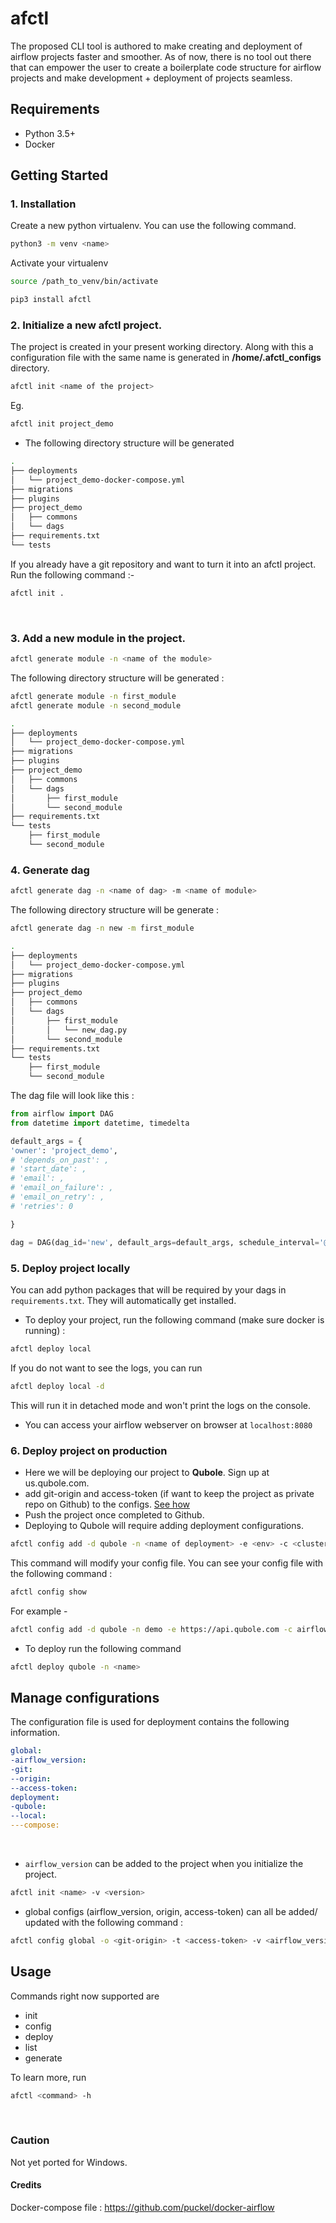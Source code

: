# afctl

The proposed CLI tool is authored to make creating and deployment of airflow projects faster and smoother. 
As of now, there is no tool out there that can empower the user to create a boilerplate code structure for airflow 
projects and make development + deployment of projects seamless.

## Requirements
* Python 3.5+
* Docker

## Getting Started
### 1. Installation

Create a new python virtualenv. You can use the following command. <br />
```bash
python3 -m venv <name>
```
Activate your virtualenv<br/>
```bash
source /path_to_venv/bin/activate
```

```bash
pip3 install afctl
```

### 2. Initialize a new afctl project. 
The project is created in your present working directory. Along with this a configuration file with the same name is 
generated in **/home/.afctl_configs** directory.


```bash
afctl init <name of the project>
```
Eg.
```bash
afctl init project_demo
```
* The following directory structure will be generated
```bash
.
├── deployments
│   └── project_demo-docker-compose.yml
├── migrations
├── plugins
├── project_demo
│   ├── commons
│   └── dags
├── requirements.txt
└── tests
```

If you already have a git repository and want to turn it into an afctl project.
Run the following command :-
```bash
afctl init .
```
<br>

### 3. Add a new module in the project.

```bash
afctl generate module -n <name of the module>
```

The following directory structure will be generated :

```bash
afctl generate module -n first_module
afctl generate module -n second_module

.
├── deployments
│   └── project_demo-docker-compose.yml
├── migrations
├── plugins
├── project_demo
│   ├── commons
│   └── dags
│       ├── first_module
│       └── second_module
├── requirements.txt
└── tests
    ├── first_module
    └── second_module

```

### 4. Generate dag
```bash
afctl generate dag -n <name of dag> -m <name of module>
```

The following directory structure will be generate :

```bash
afctl generate dag -n new -m first_module

.
├── deployments
│   └── project_demo-docker-compose.yml
├── migrations
├── plugins
├── project_demo
│   ├── commons
│   └── dags
│       ├── first_module
│       │   └── new_dag.py
│       └── second_module
├── requirements.txt
└── tests
    ├── first_module
    └── second_module
```

The dag file will look like this :

```python
from airflow import DAG
from datetime import datetime, timedelta

default_args = {
'owner': 'project_demo',
# 'depends_on_past': ,
# 'start_date': ,
# 'email': ,
# 'email_on_failure': ,
# 'email_on_retry': ,
# 'retries': 0

}

dag = DAG(dag_id='new', default_args=default_args, schedule_interval='@once')
```

### 5. Deploy project locally

You can add python packages that will be required by your dags in `requirements.txt`. They will automatically get
installed.

* To deploy your project, run the following command (make sure docker is running) :

```bash
afctl deploy local
```

If you do not want to see the logs, you can run 
```bash
afctl deploy local -d
```
This will run it in detached mode and won't print the logs on the console.

* You can access your airflow webserver on browser at `localhost:8080`

### 6. Deploy project on production

* Here we will be deploying our project to **Qubole**. Sign up at us.qubole.com.
* add git-origin and access-token (if want to keep the project as private repo
on Github) to the configs. [See how](#manage-configurations)
* Push the project once completed to Github.
* Deploying to Qubole will require adding deployment configurations.

```bash
afctl config add -d qubole -n <name of deployment> -e <env> -c <cluster-label> -t <auth-token>
```
This command will modify your config file. You can see your config file with the following command :
```bash
afctl config show
```

For example - 
```bash
afctl config add -d qubole -n demo -e https://api.qubole.com -c airflow_1102 -t khd34djs3
```

* To deploy run the following command
```bash
afctl deploy qubole -n <name>
```

## Manage configurations

The configuration file is used for deployment contains the following information.
```yaml
global:
-airflow_version:
-git:
--origin:
--access-token:
deployment:
-qubole:
--local:
---compose:
```
<br>

* `airflow_version` can be added to the project when you initialize the project.
```bash
afctl init <name> -v <version>
```

* global configs (airflow_version, origin, access-token) can all be added/ updated with the following command :

```bash
afctl config global -o <git-origin> -t <access-token> -v <airflow_version>
``` 

## Usage

Commands right now supported are
* init
* config
* deploy
* list
* generate

To learn more, run 
```bash
afctl <command> -h
```
<br>

### Caution
Not yet ported for Windows.

#### Credits
Docker-compose file : https://github.com/puckel/docker-airflow 

